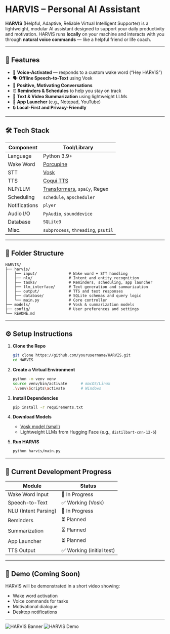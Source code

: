 
# HARVIS – Personal AI Assistant

**HARVIS** (Helpful, Adaptive, Reliable Virtual Intelligent Supporter) is a lightweight, modular AI assistant designed to support your daily productivity and motivation. HARVIS runs **locally** on your machine and interacts with you through **natural voice commands** — like a helpful friend or life coach.

---

## 🧠 Features

* 🎤 **Voice-Activated** — responds to a custom wake word (“Hey HARVIS”)
* 🗣️ **Offline Speech-to-Text** using Vosk
* 💬 **Positive, Motivating Conversations**
* ⏰ **Reminders & Schedules** to help you stay on track
* 📝 **Text & Video Summarization** using lightweight LLMs
* 🚀 **App Launcher** (e.g., Notepad, YouTube)
* 🔒 **Local-First and Privacy-Friendly**

---

## 🛠️ Tech Stack

| Component     | Tool/Library                                                         |
| ------------- | -------------------------------------------------------------------- |
| Language      | Python 3.9+                                                          |
| Wake Word     | [Porcupine](https://picovoice.ai)                                    |
| STT           | [Vosk](https://alphacephei.com/vosk/)                                |
| TTS           | [Coqui TTS](https://github.com/coqui-ai/TTS)                         |
| NLP/LLM       | [Transformers](https://huggingface.co/transformers/), `spaCy`, Regex |
| Scheduling    | `schedule`, `apscheduler`                                            |
| Notifications | `plyer`                                                              |
| Audio I/O     | `PyAudio`, `sounddevice`                                             |
| Database      | `SQLite3`                                                            |
| Misc.         | `subprocess`, `threading`, `psutil`                                  |

---

## 📁 Folder Structure 

```
HARVIS/
├── harvis/
│   ├── input/              # Wake word + STT handling
│   ├── nlu/                # Intent and entity recognition
│   ├── tasks/              # Reminders, scheduling, app launcher
│   ├── llm_interface/      # Text generation and summarization
│   ├── output/             # TTS and text responses
│   ├── database/           # SQLite schemas and query logic
│   └── main.py             # Core controller
├── models/                 # Vosk & summarization models
├── config/                 # User preferences and settings
└── README.md
```

---

## ⚙️ Setup Instructions

1. **Clone the Repo**

   ```bash
   git clone https://github.com/yourusername/HARVIS.git
   cd HARVIS
   ```

2. **Create a Virtual Environment**

   ```bash
   python -m venv venv
   source venv/bin/activate      # macOS/Linux
   .\venv\Scripts\activate       # Windows
   ```

3. **Install Dependencies**

   ```bash
   pip install -r requirements.txt
   ```

4. **Download Models**

   * [Vosk model (small)](https://alphacephei.com/vosk/models)
   * Lightweight LLMs from Hugging Face (e.g., `distilbart-cnn-12-6`)

5. **Run HARVIS**

   ```bash
   python harvis/main.py
   ```

---

## 🧪 Current Development Progress

| Module               | Status                   |
| -------------------- | ------------------------ |
| Wake Word Input      | 🔄 In Progress           |
| Speech-to-Text       | ✅ Working (Vosk)         |
| NLU (Intent Parsing) | 🔄 In Progress           |
| Reminders            | ⏳ Planned                |
| Summarization        | ⏳ Planned                |
| App Launcher         | ⏳ Planned                |
| TTS Output           | ✅ Working (initial test) |

---

## 🎥 Demo (Coming Soon)

HARVIS will be demonstrated in a short video showing:

* Wake word activation
* Voice commands for tasks
* Motivational dialogue
* Desktop notifications

---
![HARVIS Banner](assets/harvis-banner.png)
![HARVIS Demo](assets/harvis-demo.gif)

